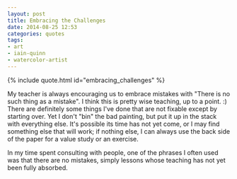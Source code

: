 ```yaml
---
layout: post
title: Embracing the Challenges
date: 2014-08-25 12:53
categories: quotes
tags:
- art
- iain-quinn
- watercolor-artist
---
```


{% include quote.html id="embracing_challenges" %}



My teacher is always encouraging us to embrace mistakes with "There is
no such thing as a mistake". I think this is pretty wise teaching, up
to a point. :) There are definitely some things I've done that are not
fixable except by starting over. Yet I don't "bin" the bad painting,
but put it up in the stack with everything else. It's possible its
time has not yet come, or I may find something else that will work; if
nothing else, I can always use the back side of the paper for a value
study or an exercise.

In my time spent consulting with people, one of the phrases I often
used was that there are no mistakes, simply lessons whose teaching has
not yet been fully absorbed.
